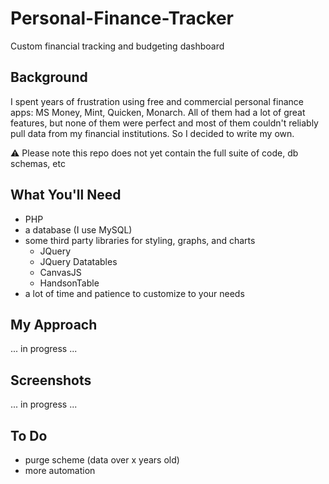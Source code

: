 # Personal-Finance-Tracker
Custom financial tracking and budgeting dashboard

## Background
I spent years of frustration using free and commercial personal finance apps: MS Money, Mint, Quicken, Monarch.  All of them had a lot of great features, but none of them were perfect and most of them couldn't  reliably pull data from my financial institutions. So I decided to write my own.

:warning: Please note this repo does not yet contain the full suite of code, db schemas, etc

## What You'll Need
- PHP
- a database (I use MySQL)
- some third party libraries for styling, graphs, and charts
  - JQuery
  - JQuery Datatables
  - CanvasJS
  - HandsonTable
- a lot of time and patience to customize to your needs

## My Approach
... in progress ...

## Screenshots
... in progress ...

## To Do
- purge scheme (data over x years old)
- more automation

